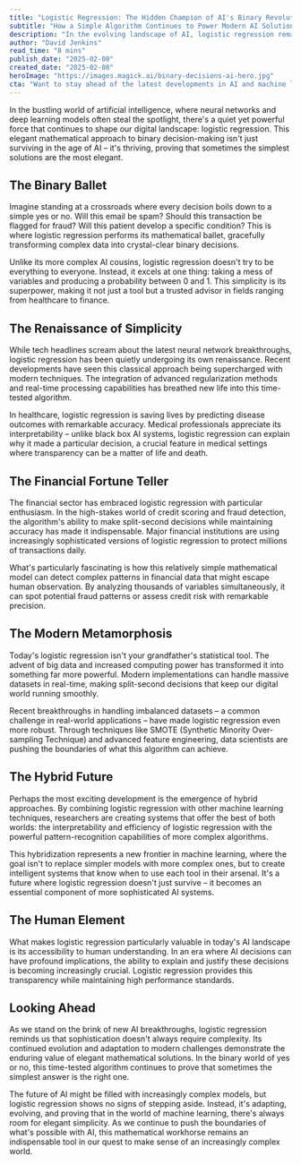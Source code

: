 ```yaml
---
title: "Logistic Regression: The Hidden Champion of AI's Binary Revolution"
subtitle: "How a Simple Algorithm Continues to Power Modern AI Solutions"
description: "In the evolving landscape of AI, logistic regression remains a powerful force, transforming complex data into binary decisions with elegant simplicity. From healthcare predictions to financial fraud detection, this classical approach is experiencing a renaissance through modern implementations and hybrid solutions."
author: "David Jenkins"
read_time: "8 mins"
publish_date: "2025-02-08"
created_date: "2025-02-08"
heroImage: "https://images.magick.ai/binary-decisions-ai-hero.jpg"
cta: "Want to stay ahead of the latest developments in AI and machine learning? Follow us on LinkedIn for more insights into how classic algorithms are being reinvented for today's challenges."
---
```


In the bustling world of artificial intelligence, where neural networks and deep learning models often steal the spotlight, there's a quiet yet powerful force that continues to shape our digital landscape: logistic regression. This elegant mathematical approach to binary decision-making isn't just surviving in the age of AI – it's thriving, proving that sometimes the simplest solutions are the most elegant.

## The Binary Ballet

Imagine standing at a crossroads where every decision boils down to a simple yes or no. Will this email be spam? Should this transaction be flagged for fraud? Will this patient develop a specific condition? This is where logistic regression performs its mathematical ballet, gracefully transforming complex data into crystal-clear binary decisions.

Unlike its more complex AI cousins, logistic regression doesn't try to be everything to everyone. Instead, it excels at one thing: taking a mess of variables and producing a probability between 0 and 1. This simplicity is its superpower, making it not just a tool but a trusted advisor in fields ranging from healthcare to finance.

## The Renaissance of Simplicity

While tech headlines scream about the latest neural network breakthroughs, logistic regression has been quietly undergoing its own renaissance. Recent developments have seen this classical approach being supercharged with modern techniques. The integration of advanced regularization methods and real-time processing capabilities has breathed new life into this time-tested algorithm.

In healthcare, logistic regression is saving lives by predicting disease outcomes with remarkable accuracy. Medical professionals appreciate its interpretability – unlike black box AI systems, logistic regression can explain why it made a particular decision, a crucial feature in medical settings where transparency can be a matter of life and death.

## The Financial Fortune Teller

The financial sector has embraced logistic regression with particular enthusiasm. In the high-stakes world of credit scoring and fraud detection, the algorithm's ability to make split-second decisions while maintaining accuracy has made it indispensable. Major financial institutions are using increasingly sophisticated versions of logistic regression to protect millions of transactions daily.

What's particularly fascinating is how this relatively simple mathematical model can detect complex patterns in financial data that might escape human observation. By analyzing thousands of variables simultaneously, it can spot potential fraud patterns or assess credit risk with remarkable precision.

## The Modern Metamorphosis

Today's logistic regression isn't your grandfather's statistical tool. The advent of big data and increased computing power has transformed it into something far more powerful. Modern implementations can handle massive datasets in real-time, making split-second decisions that keep our digital world running smoothly.

Recent breakthroughs in handling imbalanced datasets – a common challenge in real-world applications – have made logistic regression even more robust. Through techniques like SMOTE (Synthetic Minority Over-sampling Technique) and advanced feature engineering, data scientists are pushing the boundaries of what this algorithm can achieve.

## The Hybrid Future

Perhaps the most exciting development is the emergence of hybrid approaches. By combining logistic regression with other machine learning techniques, researchers are creating systems that offer the best of both worlds: the interpretability and efficiency of logistic regression with the powerful pattern-recognition capabilities of more complex algorithms.

This hybridization represents a new frontier in machine learning, where the goal isn't to replace simpler models with more complex ones, but to create intelligent systems that know when to use each tool in their arsenal. It's a future where logistic regression doesn't just survive – it becomes an essential component of more sophisticated AI systems.

## The Human Element

What makes logistic regression particularly valuable in today's AI landscape is its accessibility to human understanding. In an era where AI decisions can have profound implications, the ability to explain and justify these decisions is becoming increasingly crucial. Logistic regression provides this transparency while maintaining high performance standards.

## Looking Ahead

As we stand on the brink of new AI breakthroughs, logistic regression reminds us that sophistication doesn't always require complexity. Its continued evolution and adaptation to modern challenges demonstrate the enduring value of elegant mathematical solutions. In the binary world of yes or no, this time-tested algorithm continues to prove that sometimes the simplest answer is the right one.

The future of AI might be filled with increasingly complex models, but logistic regression shows no signs of stepping aside. Instead, it's adapting, evolving, and proving that in the world of machine learning, there's always room for elegant simplicity. As we continue to push the boundaries of what's possible with AI, this mathematical workhorse remains an indispensable tool in our quest to make sense of an increasingly complex world.